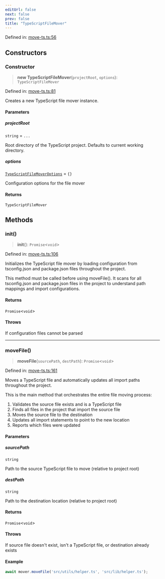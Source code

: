 ```yaml
---
editUrl: false
next: false
prev: false
title: "TypeScriptFileMover"
---
```


Defined in: [move-ts.ts:56](https://github.com/SubtleTools/move-ts-file/blob/main/src/move-ts.ts#L56)

## Constructors

### Constructor

> **new TypeScriptFileMover**(`projectRoot`, `options`): `TypeScriptFileMover`

Defined in: [move-ts.ts:81](https://github.com/SubtleTools/move-ts-file/blob/main/src/move-ts.ts#L81)

Creates a new TypeScript file mover instance.

#### Parameters

##### projectRoot

`string` = `...`

Root directory of the TypeScript project. Defaults to current working directory.

##### options

[`TypeScriptFileMoverOptions`](/api/interfaces/typescriptfilemoveroptions/) = `{}`

Configuration options for the file mover

#### Returns

`TypeScriptFileMover`

## Methods

### init()

> **init**(): `Promise`\<`void`\>

Defined in: [move-ts.ts:106](https://github.com/SubtleTools/move-ts-file/blob/main/src/move-ts.ts#L106)

Initializes the TypeScript file mover by loading configuration from tsconfig.json
and package.json files throughout the project.

This method must be called before using moveFile(). It scans for all tsconfig.json
and package.json files in the project to understand path mappings and import configurations.

#### Returns

`Promise`\<`void`\>

#### Throws

If configuration files cannot be parsed

***

### moveFile()

> **moveFile**(`sourcePath`, `destPath`): `Promise`\<`void`\>

Defined in: [move-ts.ts:161](https://github.com/SubtleTools/move-ts-file/blob/main/src/move-ts.ts#L161)

Moves a TypeScript file and automatically updates all import paths throughout the project.

This is the main method that orchestrates the entire file moving process:
1. Validates the source file exists and is a TypeScript file
2. Finds all files in the project that import the source file
3. Moves the source file to the destination
4. Updates all import statements to point to the new location
5. Reports which files were updated

#### Parameters

##### sourcePath

`string`

Path to the source TypeScript file to move (relative to project root)

##### destPath

`string`

Path to the destination location (relative to project root)

#### Returns

`Promise`\<`void`\>

#### Throws

If source file doesn't exist, isn't a TypeScript file, or destination already exists

#### Example

```typescript
await mover.moveFile('src/utils/helper.ts', 'src/lib/helper.ts');
```
